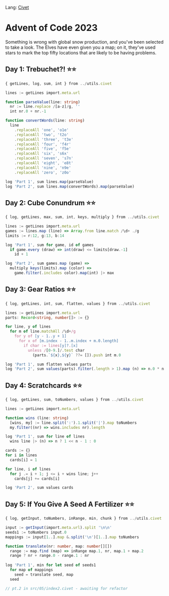 Lang: [Civet](https://civet.dev)

# Advent of Code 2023

Something is wrong with global snow production, and you've been selected to take a look.
The Elves have even given you a map; on it, they've used stars to mark the top fifty
locations that are likely to be having problems.

## Day 1: Trebuchet?! ⭐⭐

```ts
{ getLines, log, sum, int } from ../utils.civet

lines := getLines import.meta.url

function parseValue(line: string)
  nr := line.replace /[a-z]/g, ''
  int nr.0 + nr.-1

function convertWords(line: string)
  line
    .replaceAll 'one', 'o1e'
    .replaceAll 'two', 't2o'
    .replaceAll 'three', 't3e'
    .replaceAll 'four', 'f4r'
    .replaceAll 'five', 'f5e'
    .replaceAll 'six', 's6x'
    .replaceAll 'seven', 's7n'
    .replaceAll 'eight', 'e8t'
    .replaceAll 'nine', 'n9e'
    .replaceAll 'zero', 'z0o'

log 'Part 1', sum lines.map(parseValue) 
log 'Part 2', sum lines.map(convertWords).map(parseValue)
```


## Day 2: Cube Conundrum ⭐⭐

```ts
{ log, getLines, max, sum, int, keys, multiply } from ../utils.civet

lines := getLines import.meta.url
games := lines.map (line) => Array.from line.match /\d+ ./g
limits := r:12, g:13, b:14

log 'Part 1', sum for game, id of games
  if game.every (draw) => int(draw) <= limits[draw.-1]
    id + 1

log 'Part 2', sum games.map (game) =>
  multiply keys(limits).map (color) =>
    game.filter(.includes color).map(int) |> max
```


## Day 3: Gear Ratios ⭐⭐

```ts
{ log, getLines, int, sum, flatten, values } from ../utils.civet

lines := getLines import.meta.url
parts: Record<string, number[]> := {}

for line, y of lines
  for m of line.matchAll /\d+/g
    for y of [y - 1..y + 1]
      for x of [m.index - 1..m.index + m.0.length]
        if char := lines[y]?.[x]
          unless /[0-9.]/.test char
            (parts.`${x},${y}` ??= []).push int m.0

log 'Part 1', sum flatten values parts
log 'Part 2', sum values(parts).filter(.length > 1).map (n) => n.0 * n.1
```


## Day 4: Scratchcards ⭐⭐

```ts
{ log, getLines, sum, toNumbers, values } from ../utils.civet

lines := getLines import.meta.url

function wins (line: string)
  [wins, my] := line.split(':').1.split('|').map toNumbers
  my.filter((nr) => wins.includes nr).length

log 'Part 1', sum for line of lines
  wins line |> (n) => n ? 1 << n - 1 : 0

cards := {}
for i in lines
  cards[i] = 1

for line, i of lines
  for j .= i + 1; j <= i + wins line; j++
    cards[j] += cards[i]

log 'Part 2', sum values cards
```


## Day 5: If You Give A Seed A Fertilizer ⭐⭐

```ts
{ log, getInput, toNumbers, inRange, min, chunk } from ../utils.civet

input := getInput(import.meta.url).split '\n\n'
seeds1 := toNumbers input.0
mappings := input[1..].map &.split('\n')[1..].map toNumbers

function translate(nr: number, map: number[][])
  range := map.find (map) => inRange map.1, nr, map.1 + map.2
  range ? nr + range.0 - range.1 : nr
  
log 'Part 1', min for let seed of seeds1
  for map of mappings
    seed = translate seed, map
  seed

// pt.2 in src/05/index2.civet - awaiting for refactor
```
